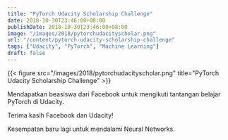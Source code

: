 ```yaml
---
title: "PyTorch Udacity Scholarship Challenge"
date: 2018-10-30T23:46:00+08:00
publishDate: 2018-10-30T23:46:00+08:00
image: "/images/2018/pytorchudacityscholar.png"
url: "/content/pytorch-udacity-scholarship-challenge"
tags: ["Udacity", "PyTorch", "Machine Learning"]
draft: false
---
```


{{< figure src="/images/2018/pytorchudacityscholar.png" title="PyTorch Udacity Scholarship Challenge" >}}

Mendapatkan beasiswa dari Facebook untuk mengikuti tantangan belajar PyTorch di Udacity.

Terima kasih Facebook dan Udacity!

Kesempatan baru lagi untuk mendalami Neural Networks.